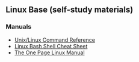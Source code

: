 ## Linux Base (self-study materials)

### Manuals

 - [Unix/Linux Command Reference](https://ubuntudanmark.dk/filer/fwunixref.pdf)
 - [Linux Bash Shell Cheat Sheet](http://cli.learncodethehardway.org/bash_cheat_sheet.pdf)
 - [The One Page Linux Manual](http://www.digilife.be/quickreferences/QRC/The%20One%20Page%20Linux%20Manual.pdf)
